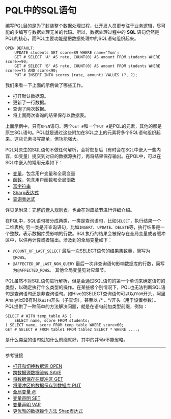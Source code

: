 # PQL中的SQL语句
编写PQL目的是为了封装整个数据处理过程，让开发人员更专注于业务逻辑，尽可能的少编写与数据处理无关的代码。所以，数据处理过程中的 **SQL** 语句仍然是PQL的核心，而PQL主要功能是把数据处理中的SQL语句组织起来。
```
OPEN DEFAULT;
    UPDATE students SET score=89 WHERE name='Tom';
    GET # SELECT 'A' AS rate, COUNT(0) AS amount FROM students WHERE score>=90;
    GET # SELECT 'B' AS rate, COUNT(0) AS amount FROM students WHERE score>=75 AND score<90;
    PUT # INSERT INTO scores (rate, amount) VALUES (?, ?);  
```
我们来看一下上面的示例做了哪些工作。
* 打开默认数据源。
* 更新了一行数据。
* 查询了两次数据。
* 将上面两次查询的结果保存以数据表。  

上面示例中，只有`OPEN`语句、两个`GET #`和一个`PUT #`是PQL的元素，其他的都是原生SQL语句。PQL就是通过这些附加在SQL之上的元素将多个SQL语句组织起来。这些元素书写简单，但功能强大。  

PQL对原生的SQL语句不做任何解析，会将恢复后（有时会在SQL中嵌入一些内容，如变量）提交到对应的数据源执行，再将结果保存输出。在PQL中，可以在SQL中嵌入的常用元素如下：
* [变量](/doc/pql/set)，包含用户变量和全局变量
* [函数](/doc/pql/function)，包含用户函数和全局函数
* [富字符串](/doc/pql/rich)
* [Sharp表达式](/doc/pql/sharp)
* [查询表达式](/doc/pql/query)

详见见附录：[完整的嵌入规则表](/doc/pql/embedded)，也会在对应章节进行详细介绍。

在PQL中，SQL语句被分成两类，一类是查询语句，比如`SELECT`，执行结果一个二维表格; 另一类是非查询语句，比如`INSERT`、`UPDATE`、`DELETE`等，执行结果是一个整数，表示数据库受影响的行数。SQL执行的结果会被保存在全局变量或者缓冲区中，以供再计算或者输出。涉及到的全局变量如下：
* `@COUNT_OF_LAST_SELECT` 最后一次SELECT语句的结果集数量，简写为`@ROWS`。
* `@AFFECTED_OF_LAST_NON_QUERY` 最后一次非查询语句影响数据库的行数，简写为`@AFFECTED_ROWS`。
其他全局变量见对应章节。

PQL虽然不对SQL语句进行解析，但是会通过SQL语句的第一个单词来确定语句的类型，以确定执行什么类型的操作。在某些极个别情况下，PQL也无法判断SQL语句是查询语句还是非查询语句。如Hive的SELECT查询语句可以以`FROM`开头，阿里AnalyticDB有时以`WITH`开头（子查询），甚至以 /* .. */开头（用于设置参数）。PQL提供了一种简单的方法解决问题，就是在语句前加类型前缀，例如：
```
SELECT # WITH temp_table AS (
    SELECT name, score FROM students;
) SELECT name, score FROM temp_table WHERE score<60;
GET # SELECT # FROM table1 FROM table2 SELECT * WHERE ....;
```
是什么类型的语句就加什么前缀就好，其中的井号`#`不能省略。  

---
参考链接
* [打开和切换数据源 OPEN](/doc/pql/open)
* [跨数据源数据流转 SAVE](/doc/pql/save)
* [将数据保存在缓冲区 GET](/doc/pql/get)
* [将缓冲区的数据保存到数据库 PUT](/doc/pql/put)
* [全局变量 @](/doc/pql/global)
* [变量声明 SET](/doc/pql/set)
* [变量声明 VAR](/doc/pql/)
* [更优雅的数据操作方法 Shap表达式](/doc/pql/)